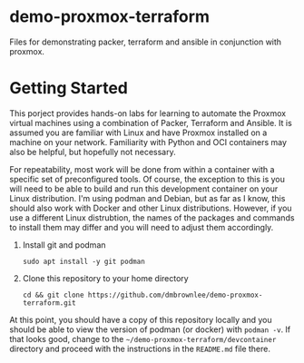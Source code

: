 # demo-proxmox-terraform
Files for demonstrating packer, terraform and ansible in conjunction with proxmox.

# Getting Started
This porject provides hands-on labs for learning to automate the Proxmox virtual machines using a combination of Packer, Terraform and Ansible.  It is assumed you are familiar with Linux and have Proxmox installed on a machine on your network.  Familiarity with Python and OCI containers may also be helpful, but hopefully not necessary.

For repeatability, most work will be done from within a container with a specific set of preconfigured tools. Of course, the exception to this is you will need to be able to build and run this development container on your Linux distribution. I'm using podman and Debian, but as far as I know, this should also work with Docker and other Linux distributions.  However, if you use a different Linux distrubtion, the names of the packages and commands to install them may differ and you will need to adjust them accordingly.

1. Install git and podman
   ```shell
   sudo apt install -y git podman
   ```
1. Clone this repository to your home directory
   ```shell
   cd && git clone https://github.com/dmbrownlee/demo-proxmox-terraform.git
   ```

At this point, you should have a copy of this repository locally and you should be able to view the version of podman (or docker) with `podman -v`.  If that looks good, change to the `~/demo-proxmox-terraform/devcontainer` directory and proceed with the instructions in the `README.md` file there.
